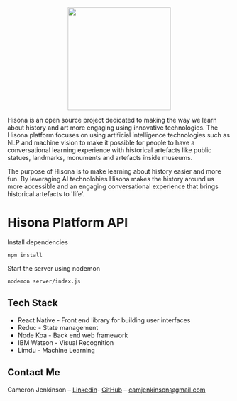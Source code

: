 <div align="center">
 <img width= "232px" src="https://github.com/cjjenkinson/hisona-app/blob/develop/assets/hisona_loading_logo.png?raw=trueg"></img>
</div>

Hisona is an open source project dedicated to making the way we learn about history and art more engaging using innovative technologies. The Hisona platform focuses on using artificial intelligence technologies such as NLP and machine vision to make it possible for people to have a conversational learning experience with historical artefacts like public statues, landmarks, monuments and artefacts inside museums.

The purpose of Hisona is to make learning about history easier and more fun. By leveraging AI technolohies Hisona makes the history around us more accessible and an engaging conversational experience that brings historical artefacts to 'life'.

# Hisona Platform API

Install dependencies

```
npm install
```

Start the server using nodemon

```
nodemon server/index.js
```

## Tech Stack

* React Native - Front end library for building user interfaces
* Reduc - State management
* Node Koa - Back end web framework
* IBM Watson - Visual Recognition
* Limdu - Machine Learning 

## Contact Me

Cameron Jenkinson – [Linkedin](https://www.linkedin.com/in/cameronjjenkinson/)- [GitHub](https://github.com/cjjenkinson) – camjenkinson@gmail.com
